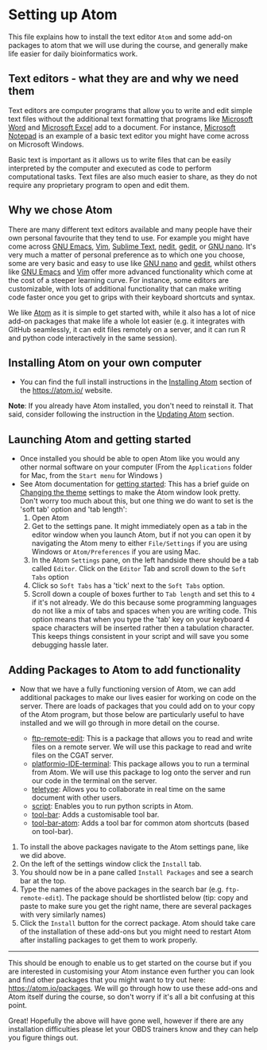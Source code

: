 # Setting up Atom

This file explains how to install the text editor `Atom` and some add-on packages to atom that we will use during the course, and generally make life easier for daily bioinformatics work.

## Text editors - what they are and why we need them

Text editors are computer programs that allow you to write and edit simple text files without the additional text formatting that programs like [Microsoft Word](https://www.microsoft.com/en-gb/microsoft-365/word) and [Microsoft Excel](https://www.microsoft.com/en-gb/microsoft-365/excel) add to a document.
For instance, [Microsoft Notepad](https://www.microsoft.com/en-us/p/notepad-for-windows-10/9nblggh4w20k) is an example of a basic text editor you might have come across on Microsoft Windows.

Basic text is important as it allows us to write files that can be easily interpreted by the computer and executed as code to perform computational tasks.
Text files are also much easier to share, as they do not require any proprietary program to open and edit them.

## Why we chose Atom

There are many different text editors available and many people have their own personal favourite that they tend to use.
For example you might have come across [GNU Emacs](https://www.gnu.org/software/emacs/), [Vim](https://www.vim.org/), [Sublime Text](https://www.sublimetext.com/), [nedit](https://sourceforge.net/projects/nedit/), [gedit](https://wiki.gnome.org/Apps/Gedit), or [GNU nano](https://www.nano-editor.org/).
It's very much a matter of personal preference as to which one you choose, some are very basic and easy to use like [GNU nano](https://www.nano-editor.org/) and [gedit](https://wiki.gnome.org/Apps/Gedit), whilst others like [GNU Emacs](https://www.gnu.org/software/emacs/) and [Vim](https://www.vim.org/) offer more advanced functionality which come at the cost of a steeper learning curve.
For instance, some editors are customizable, with lots of additional functionality that can make writing code faster once you get to grips with their keyboard shortcuts and syntax.

We like [Atom](https://atom.io/) as it is simple to get started with, while it also has a lot of nice add-on packages that make life a whole lot easier (e.g. it integrates with GitHub seamlessly, it can edit files remotely on a server, and it can run R and python code interactively in the same session).

## Installing Atom on your own computer

- You can find the full install instructions in the [Installing Atom](https://flight-manual.atom.io/getting-started/sections/installing-atom/) section of the <https://atom.io/> website.

**Note**: If you already have Atom installed, you don't need to reinstall it.
That said, consider following the instruction in the [Updating Atom](https://flight-manual.atom.io/getting-started/sections/installing-atom/#updating-atom) section.

## Launching Atom and getting started

- Once installed you should be able to open Atom like you would any other normal software on your computer (From the `Applications` folder for Mac, from the `Start menu` for Windows )
- See Atom documentation for [getting started](https://flight-manual.atom.io/getting-started/sections/atom-basics/): This has a brief guide on [Changing the theme](https://flight-manual.atom.io/getting-started/sections/atom-basics/#changing-the-theme) settings to make the Atom window look pretty.
Don't worry too much about this, but one thing we do want to set is the 'soft tab' option and 'tab length':
    1) Open Atom
    2) Get to the settings pane. It might immediately open as a tab in the editor window when you launch Atom, but if not you can open it by navigating the Atom meny to either `File/Settings` if you are using Windows or `Atom/Preferences` if you are using Mac.
    3) In the Atom `Settings` pane, on the left handside there should be a tab called `Editor`. Click on the `Editor` Tab and scroll down to the `Soft Tabs` option
    4) Click so `Soft Tabs` has a 'tick' next to the `Soft Tabs` option.
    5) Scroll down a couple of boxes further to `Tab length` and set this to `4` if it's not already.
       We do this because some programming languages do not like a mix of tabs and spaces when you are writing code.
       This option means that when you type the 'tab' key on your keyboard 4 space characters will be inserted rather then a tabulation character.
       This keeps things consistent in your script and will save you some debugging hassle later.

## Adding Packages to Atom to add functionality

- Now that we have a fully functioning version of Atom, we can add additional packages to make our lives easier for working on code on the server.
  There are loads of packages that you could add on to your copy of the Atom program, but those below are particularly useful to have installed and we will go through in more detail on the course.

    - [ftp-remote-edit](https://atom.io/packages/ftp-remote-edit): This is a package that allows you to read and write files on a remote server.
      We will use this package to read and write files on the CGAT server.
    - [platformio-IDE-terminal](https://atom.io/packages/platformio-ide-terminal): This package allows you to run a terminal from Atom.
      We will use this package to log onto the server and run our code in the terminal on the server.
    - [teletype](https://atom.io/packages/teletype): Allows you to collaborate in real time on the same document with other users.
    - [script](https://atom.io/packages/script): Enables you to run python scripts in Atom.
    - [tool-bar](https://atom.io/packages/tool-bar): Adds a customisable tool bar.
    - [tool-bar-atom](https://atom.io/packages/tool-bar-atom): Adds a tool bar for common atom shortcuts (based on tool-bar).

1) To install the above packages navigate to the Atom settings pane, like we did above.
2) On the left of the settings window click the `Install` tab.
3) You should now be in a pane called `Install Packages` and see a search bar at the top.
4) Type the names of the above packages in the search bar (e.g. `ftp-remote-edit`).
   The package should be shortlisted below (tip: copy and paste to make sure you get the right name, there are several packages with very similarly names)
5) Click the `Install` button for the correct package.
   Atom should take care of the installation of these add-ons but you might need to restart Atom after installing packages to get them to work properly.


-------------------------
This should be enough to enable us to get started on the course but if you are interested in customising your Atom instance even further you can look and find other packages that you might want to try out here: <https://atom.io/packages>.
We will go through how to use these add-ons and Atom itself during the course, so don't worry if it's all a bit confusing at this point.

Great! Hopefully the above will have gone well, however if there are any installation difficulties please let your OBDS trainers know and they can help you figure things out.
